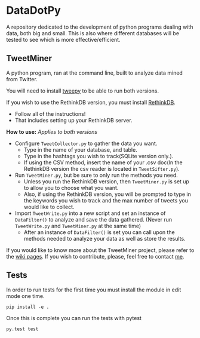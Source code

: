 # DataDotPy
A repository dedicated to the development of python programs dealing with data, both big and small.
This is also where different databases will be tested to see which is more effective/efficient.

## TweetMiner
A python program, ran at the command line, built to analyze data mined from Twitter.

You will need to install [tweepy](https://github.com/tweepy/tweepy) to be able to run both versions.

If you wish to use the RethinkDB version, you must install [RethinkDB](http://rethinkdb.com/).
  * Follow all of the instructions!
  * That includes setting up your RethinkDB server.

**How to use:**
_Applies to both versions_
* Configure `TweetCollector.py` to gather the data you want.
  * Type in the name of your database, and table.
  * Type in the hashtags you wish to track(SQLite version only.).
  * If using the CSV method, insert the name of your .csv doc(In the RethinkDB version the csv reader is located in `TweetSifter.py`).
* Run `TweetMiner.py`, but be sure to only run the methods you need.
  * Unless you run the RethinkDB version, then `TweetMiner.py` is set up to allow you to choose what you want.
  * Also, if using the RethinkDB version, you will be prompted to type in the keywords you wish to track and the max number of tweets you would like to collect.
* Import `TweetWrite.py` into a new script and set an instance of `DataFilter()` to analyze and save the data gathered. (Never run `TweetWrite.py` and `TweetMiner.py` at the same time)
  * After an instance of `DataFilter()` is set you can call upon the methods needed to analyze your data as well as store the results.

If you would like to know more about the TweetMiner project, please refer to the [wiki pages](https://github.com/jcode89/DataDotPy/wiki). If you wish to contribute, please, feel free to contact [me](https://github.com/jcode89/DataDotPy/blob/master/CONTACT.md).

## Tests

In order to run tests for the first time you must install the module in edit mode one time.

```
pip install -e .
```

Once this is complete you can run the tests with pytest

```
py.test test
```
